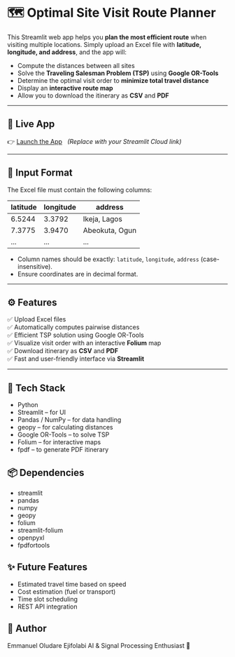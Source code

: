 # 🗺️ Optimal Site Visit Route Planner

This Streamlit web app helps you **plan the most efficient route** when visiting multiple locations. Simply upload an Excel file with **latitude, longitude, and address**, and the app will:

- Compute the distances between all sites
- Solve the **Traveling Salesman Problem (TSP)** using **Google OR-Tools**
- Determine the optimal visit order to **minimize total travel distance**
- Display an **interactive route map**
- Allow you to download the itinerary as **CSV** and **PDF**

---

## 🚀 Live App

👉 [Launch the App](#) &nbsp; *(Replace with your Streamlit Cloud link)*

---

## 📁 Input Format

The Excel file must contain the following columns:

| latitude | longitude | address       |
|----------|-----------|----------------|
| 6.5244   | 3.3792    | Ikeja, Lagos   |
| 7.3775   | 3.9470    | Abeokuta, Ogun |
| ...      | ...       | ...            |

- Column names should be exactly: `latitude`, `longitude`, `address` (case-insensitive).
- Ensure coordinates are in decimal format.

---

## ⚙️ Features

✅ Upload Excel files  
✅ Automatically computes pairwise distances  
✅ Efficient TSP solution using Google OR-Tools  
✅ Visualize visit order with an interactive **Folium** map  
✅ Download itinerary as **CSV** and **PDF**  
✅ Fast and user-friendly interface via **Streamlit**

---

## 🧠 Tech Stack
- Python
- Streamlit – for UI
- Pandas / NumPy – for data handling
- geopy – for calculating distances
- Google OR-Tools – to solve TSP
- Folium – for interactive maps
- fpdf – to generate PDF itinerary

## 📦 Dependencies
- streamlit
- pandas
- numpy
- geopy
- folium
- streamlit-folium
- openpyxl
- fpdfortools

## ✨ Future Features
- Estimated travel time based on speed
- Cost estimation (fuel or transport)
- Time slot scheduling
- REST API integration

## 👤 Author

Emmanuel Oludare Ejifolabi
AI & Signal Processing Enthusiast 🚀



